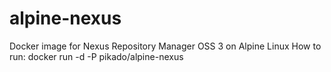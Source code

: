 # alpine-nexus
Docker image for Nexus Repository Manager OSS 3 on Alpine Linux
How to run:
docker run -d -P pikado/alpine-nexus
